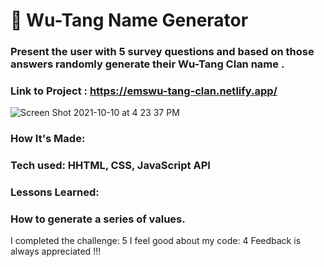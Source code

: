 # 🎤  Wu-Tang Name Generator

### Present the user with 5 survey questions and based on those answers randomly generate their  Wu-Tang Clan name . 
### Link to Project : https://emswu-tang-clan.netlify.app/
![Screen Shot 2021-10-10 at 4 23 37 PM](https://user-images.githubusercontent.com/89624071/136712752-11d3e90e-ef50-436c-a5d7-944e53b7d0c6.png)
 ### How It's Made: 
  <h3>Tech used: 
HHTML, CSS, JavaScript API</h3>
  
### Lessons Learned:
<h3> How to generate a series of values.</h3>


I completed the challenge: 5
I feel good about my code: 4
Feedback is always appreciated !!!


